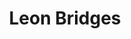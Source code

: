 ---
title: "Leon Bridges"
summary: "American gospel/soul vocalist, songwriter, multi-instrumentalist, producer, and artist. Born: 13 July 1989 in Atlanta, Georgia, USA. Bridges is from Fort Worth, Texas, and is best known for song \"\" , taken from his debut album of the same name, \"\" – later nominated at the 58th Annual Grammy Awards for Best R&B Album. He went on to release another two albums, with track \"Bet Ain't Worth the Hand\", from second album \"\" , winning Best Traditional R&B Performance at the 61st Annual Grammy Awards ."
image: "leon-bridges.jpg"
apple_music_artist_url: "https://music.apple.com/gb/artist/leon-bridges/961252454"
wikipedia_url: "https://en.wikipedia.org/wiki/Leon_Bridges"
---